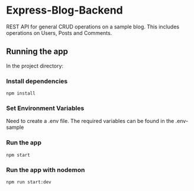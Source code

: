 # Express-Blog-Backend
REST API for general CRUD operations on a sample blog.
This includes operations on Users, Posts and Comments. 

## Running the app

In the project directory:

### Install dependencies
`npm install`

### Set Environment Variables
Need to create a .env file. The required variables can be found in the .env-sample

### Run the app
`npm start`

### Run the app with nodemon
`npm run start:dev`